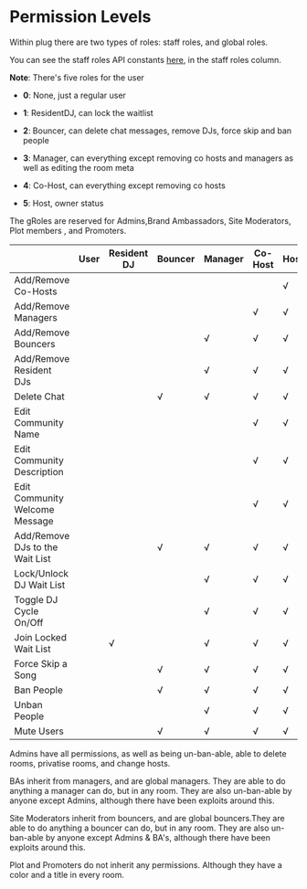 # Permission Levels

Within plug there are two types of roles: staff roles, and global roles.

You can see the staff roles API constants [here](/api/constants.md), in the staff roles column.

**Note**: There's five roles for the user

* **0**: None, just a regular user

* **1**: ResidentDJ, can lock the waitlist

* **2**: Bouncer, can delete chat messages, remove DJs, force skip and ban people

* **3**: Manager, can everything except removing co hosts and managers as well as editing the room meta

* **4**: Co-Host, can everything except removing co hosts

* **5**: Host, owner status 

The gRoles are reserved for Admins,Brand Ambassadors, Site Moderators, Plot members , and  Promoters.

|                                   | User  | Resident DJ   | Bouncer   | Manager   | Co-Host   | Host  |
| --------------------------------- | ----  | -----------   | -------   | -------   | -------   | ----  |
| Add/Remove Co-Hosts               |       |               |           |           |           | √     |
| Add/Remove Managers               |       |               |           |           | √         | √     |
| Add/Remove Bouncers               |       |               |           | √         | √         | √     |
| Add/Remove Resident DJs           |       |               |           | √         | √         | √     |
| Delete Chat                       |       |               | √         | √         | √         | √     |
| Edit Community Name               |       |               |           |           | √         | √     |
| Edit Community Description        |       |               |           |           | √         | √     |
| Edit Community Welcome Message    |       |               |           |           | √         | √     |
| Add/Remove DJs to the Wait List   |       |               | √         | √         | √         | √     |
| Lock/Unlock DJ Wait List          |       |               |           | √         | √         | √     |
| Toggle DJ Cycle On/Off            |       |               |           | √         | √         | √     |
| Join Locked Wait List             |       | √             |           | √         | √         | √     |
| Force Skip a Song                 |       |               | √         | √         | √         | √     |
| Ban People                        |       |               | √         | √         | √         | √     |
| Unban People                      |       |               |           | √         | √         | √     |
| Mute Users                        |       |               | √         | √         | √         | √     |


Admins have all permissions, as well as being un-ban-able, able to delete rooms, privatise rooms, and change hosts.

BAs inherit from managers, and are global managers. They are able to do anything a manager can do, but in any room. They
are also un-ban-able by anyone except Admins, although there have been exploits around this.

Site Moderators inherit from bouncers, and are global bouncers.They are able to do anything a bouncer can do, but in any room. They
are also un-ban-able by anyone except Admins & BA's, although there have been exploits around this.

Plot and Promoters do not inherit any permissions. Although they have a color and a title in every room.

